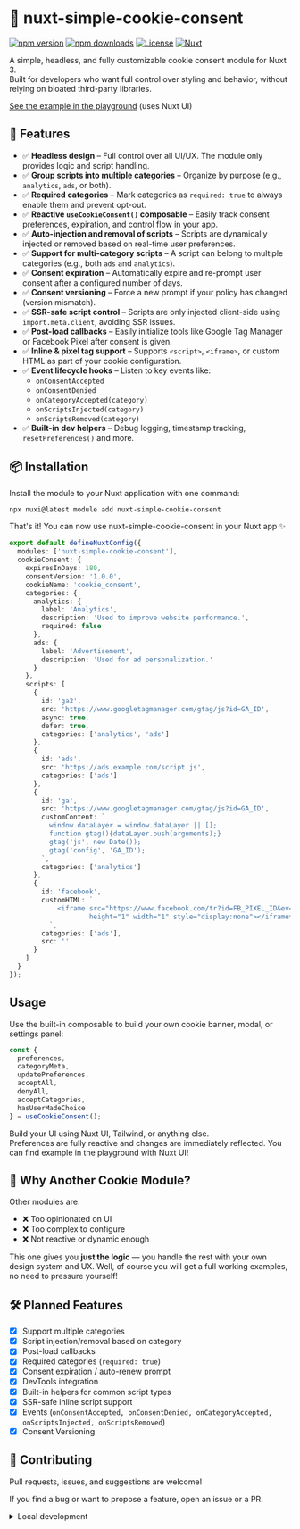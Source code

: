# 🍪 nuxt-simple-cookie-consent

[![npm version][npm-version-src]][npm-version-href]
[![npm downloads][npm-downloads-src]][npm-downloads-href]
[![License][license-src]][license-href]
[![Nuxt][nuxt-src]][nuxt-href]


A simple, headless, and fully customizable cookie consent module for Nuxt 3.  
Built for developers who want full control over styling and behavior, without relying on bloated third-party libraries.

[See the example in the playground](./playground) (uses Nuxt UI)

## 🚀 Features

<!-- Highlight some of the features your module provide here -->

- ✅ **Headless design** – Full control over all UI/UX. The module only provides logic and script handling.
- ✅ **Group scripts into multiple categories** – Organize by purpose (e.g., `analytics`, `ads`, or both).
- ✅ **Required categories** – Mark categories as `required: true` to always enable them and prevent opt-out.
- ✅ **Reactive `useCookieConsent()` composable** – Easily track consent preferences, expiration, and control flow in your app.
- ✅ **Auto-injection and removal of scripts** – Scripts are dynamically injected or removed based on real-time user preferences.
- ✅ **Support for multi-category scripts** – A script can belong to multiple categories (e.g., both `ads` and `analytics`).
- ✅ **Consent expiration** – Automatically expire and re-prompt user consent after a configured number of days.
- ✅ **Consent versioning** – Force a new prompt if your policy has changed (version mismatch).
- ✅ **SSR-safe script control** – Scripts are only injected client-side using `import.meta.client`, avoiding SSR issues.
- ✅ **Post-load callbacks** – Easily initialize tools like Google Tag Manager or Facebook Pixel after consent is given.
- ✅ **Inline & pixel tag support** – Supports `<script>`, `<iframe>`, or custom HTML as part of your cookie configuration.
- ✅ **Event lifecycle hooks** – Listen to key events like:
  - `onConsentAccepted`
  - `onConsentDenied`
  - `onCategoryAccepted(category)`
  - `onScriptsInjected(category)`
  - `onScriptsRemoved(category)`
- ✅ **Built-in dev helpers** – Debug logging, timestamp tracking, `resetPreferences()` and more.

## 📦 Installation

Install the module to your Nuxt application with one command:

```bash
npx nuxi@latest module add nuxt-simple-cookie-consent
```

That's it! You can now use nuxt-simple-cookie-consent in your Nuxt app ✨

```ts
export default defineNuxtConfig({
  modules: ['nuxt-simple-cookie-consent'],
  cookieConsent: {
    expiresInDays: 180,
    consentVersion: '1.0.0',
    cookieName: 'cookie_consent',
    categories: {
      analytics: {
        label: 'Analytics',
        description: 'Used to improve website performance.',
        required: false
      },
      ads: {
        label: 'Advertisement',
        description: 'Used for ad personalization.'
      }
    },
    scripts: [
      {
        id: 'ga2',
        src: 'https://www.googletagmanager.com/gtag/js?id=GA_ID',
        async: true,
        defer: true,
        categories: ['analytics', 'ads']
      },
      {
        id: 'ads',
        src: 'https://ads.example.com/script.js',
        categories: ['ads']
      },
      {
        id: 'ga',
        src: 'https://www.googletagmanager.com/gtag/js?id=GA_ID',
        customContent: `
          window.dataLayer = window.dataLayer || [];
          function gtag(){dataLayer.push(arguments);}
          gtag('js', new Date());
          gtag('config', 'GA_ID');
        `,
        categories: ['analytics']
      },
      {
        id: 'facebook',
        customHTML: `
            <iframe src="https://www.facebook.com/tr?id=FB_PIXEL_ID&ev=PageView&noscript=1"
                    height="1" width="1" style="display:none"></iframe>
          `,
        categories: ['ads'],
        src: ''
      }
    ]
  }
});
```

## Usage

Use the built-in composable to build your own cookie banner, modal, or settings panel:

```ts
const {
  preferences,
  categoryMeta,
  updatePreferences,
  acceptAll,
  denyAll,
  acceptCategories,
  hasUserMadeChoice
} = useCookieConsent();
```

Build your UI using Nuxt UI, Tailwind, or anything else.  
Preferences are fully reactive and changes are immediately reflected.
You can find example in the playground with Nuxt UI!

## 📌 Why Another Cookie Module?

Other modules are:

- ❌ Too opinionated on UI
- ❌ Too complex to configure
- ❌ Not reactive or dynamic enough

This one gives you **just the logic** — you handle the rest with your own design system and UX.
Well, of course you will get a full working examples, no need to pressure yourself!

## 🛠 Planned Features

- [x] Support multiple categories
- [x] Script injection/removal based on category
- [x] Post-load callbacks
- [x] Required categories (`required: true`)
- [x] Consent expiration / auto-renew prompt
- [x] DevTools integration
- [x] Built-in helpers for common script types
- [x] SSR-safe inline script support
- [x] Events (`onConsentAccepted, onConsentDenied, onCategoryAccepted, onScriptsInjected, onScriptsRemoved`)
- [x] Consent Versioning

## 🙏 Contributing

Pull requests, issues, and suggestions are welcome!

If you find a bug or want to propose a feature, open an issue or a PR.

<details>
  <summary>Local development</summary>
  
  ```bash
  # Install dependencies
  npm install
  
  # Generate type stubs
  npm run dev:prepare
  
  # Develop with the playground
  npm run dev
  
  # Build the playground
  npm run dev:build
  
  # Run ESLint
  npm run lint
  
  # Run Vitest
  npm run test
  npm run test:watch
  
  # Release new version
  npm run release
  ```

</details>

<!-- Badges -->

[npm-version-src]: https://img.shields.io/npm/v/nuxt-simple-cookie-consent/latest.svg?style=flat&colorA=020420&colorB=00DC82
[npm-version-href]: https://npmjs.com/package/nuxt-simple-cookie-consent
[npm-downloads-src]: https://img.shields.io/npm/dm/nuxt-simple-cookie-consent.svg?style=flat&colorA=020420&colorB=00DC82
[npm-downloads-href]: https://npm.chart.dev/nuxt-simple-cookie-consent
[license-src]: https://img.shields.io/npm/l/nuxt-simple-cookie-consent.svg?style=flat&colorA=020420&colorB=00DC82
[license-href]: https://npmjs.com/package/nuxt-simple-cookie-consent
[nuxt-src]: https://img.shields.io/badge/Nuxt-020420?logo=nuxt.js
[nuxt-href]: https://nuxt.com
